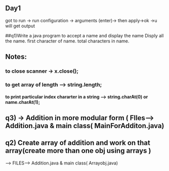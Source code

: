Day1
---
got to run -> run configuration -> arguments (enter)-> then apply->ok ->u will get output

##q1)Write a java program to accept a name and display the name
Disply all the name.
first character of name.
total characters in name.

## Notes:
### to close scanner -> x.close();
### to get array of length --> string.length;
#### to print particular index chararter in a string --> string.charAt(0) or name.charAt(1);

## q3) -> Addition in more modular form ( FIles--> Addition.java & main class( MainForAdditon.java)

## q2) Create array of addition and work on that array(create more than one obj using arrays )
--> FILES--> Addition.java & main class( Arrayobj.java)
